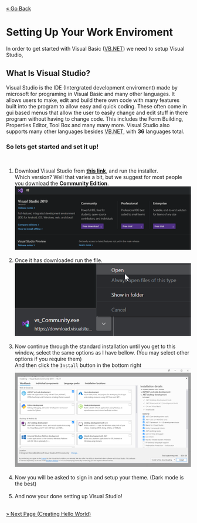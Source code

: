 [« Go Back](\vb.net "Go Back")
<br/>

# Setting Up Your Work Enviroment

In order to get started with Visual Basic \([VB.NET](https://docs.microsoft.com/en-us/dotnet/visual-basic/)\) we need to setup Visual Studio,
<br/>

## What Is Visual Studio?

Visual Studio is the IDE (Intergrated development enviroment) made by microsoft for programing in Visual Basic and many other languages. It allows users to make, edit and build there own code with many features built into the program to allow easy and quick coding. These often come in gui based menus that allow the user to easily change and edit stuff in there program without having to change code. This includes the Form Building, Properties Editor, Tool Box and many many more. Visual Studio also supports many other languages besides [VB.NET](https://docs.microsoft.com/en-us/dotnet/visual-basic/), with **36** languages total.
<br/>

### So lets get started and set it up!

<br/>

1.  Download Visual Studio from [**this link**](https://visualstudio.com/downloads/), and run the installer.
    <br/>
    Which version? Well that varies a bit, but we suggest for most people you download the **Community Edition**.
    <br/>
    ![Visual Studio Downloads](downloads.png)
    <br/>
    <br/>
2.  Once it has downloaded run the file.
    <br/>
    ![Run the installer](run.png)
    <br/>
    <br/>
3.  Now continue through the standard installation until you get to this window, select the same options as I have bellow. \(You may select other options if you require them\)
    <br/>
    And then click the `Install` button in the bottom right
    ![Install Options](install-options.png)
    <br/>
    <br/>
4.  Now you will be asked to sign in and setup your theme. (Dark mode is the best)
    <br/>
    <br/>
5.  And now your done setting up Visual Studio!
    <br/>
    <br/>

[» Next Page (Creating Hello World)](..\command-line\creating-hello-world "Next Page")

